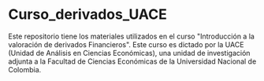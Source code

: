 # Curso_derivados_UACE
Este repositorio tiene los materiales utilizados en el curso "Introducción a la valoración de derivados Financieros". 
Este curso es dictado por la UACE (Unidad de Análisis en Ciencias Económicas), una unidad de investigación adjunta a la 
Facultad de Ciencias Económicas de la Universidad Nacional de Colombia. 

